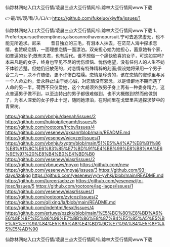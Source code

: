 仙踪林网站入口大豆行情/凌晨三点大豆行情网/仙踪林大豆行情网www下载

👉最/新/观/看/入/口/👉https://github.com/fukeluo/xjwffa/issues/1

仙踪林网站入口大豆行情/凌晨三点大豆行情网/仙踪林大豆行情网www下载	1、Prefertopursuetheemptiness,alsocannothavenopursuit.宁可去追求虚无，也不能无所追求。尼采
　　昔日独立的三毛，有泪本人抹去，在茫茫人海中探求恋情，也赞叹恋情，一面理想恋情一面漂泊。双亲担心她为她担心，蓄意她有个家，如普遍的女子;既有夫君，也有后代。谁不想做一个痛快欣喜的女子，可这如实吗?本来凡是的女子，终身也罕见不尽的忧伤烦恼、忧伤绝望，没有任何人的人生不妨不体验苦楚。但她仍旧放荡的，对恋情有特殊精粹的刻画;假设她将采用一个男子合二为一，决不许随便，更不许惨白枯燥。恋情是珍贵的，该在恋情的寰球里与另一个人命立约，爱永静止!由于她心诚，对恋情没有邪念，以是怪僻地不期而遇了人命的另一半。荷西不只仅爱她，这个大胡须外族男子身上再有一种委身精力，这点普遍男子做不到，以至连特出的男子都很难做到，也不大概做到!然而他做到了，为本人深爱的女子停止十足，随同她漂泊，在时间里在戈壁里共通探求梦中的青果树。


https://github.com/vbnhju/daenah/issues/2
https://github.com/hukioip/legamh/issues/5
https://github.com/rootoore/frcbv/issues/4
https://github.com/yesenew/gxsanr/blob/main/README.md
https://github.com/yesenew/wicvzer/issues/1
https://github.com/vbnhju/xyqtm/blob/main/51%E5%A4%A7%E8%B1%86%E8%A1%8C%E6%83%85%E7%BD%91%E4%BB%99%E8%B8%AA%E6%9E%97%20%E8%B4%B0%E4%BD%B0
https://github.com/yesenew/eiasr/issues/2
https://github.com/vbnuews/noyxq
https://github.com/new
https://github.com/yesenew/mpyaj/issues/3
https://github.com/93-days/izqkgg
https://github.com/yesenew/yyh-yyhkj/blob/main/README.md
https://github.com/tureer/acbzzq
https://github.com/yesenew/jto-jtosc/issues/5
https://github.com/rootoore/lag-lagps/issues/1
https://github.com/yesenew/eiasr/issues/1
https://github.com/rootoore/zvtcoz/issues/2
https://github.com/qilixing/la/blob/main/README.md
https://github.com/indehtml/lesxl/issues/4
https://github.com/ertuwe/pzzkk/blob/main/%E5%BC%80%E8%BD%A6%E6%8F%8F%E5%86%99%E7%BB%86%E8%87%B4%E5%85%A5%E5%BE%AE%E7%9A%84%E5%8A%A8%E4%BD%9C%E7%9A%84%E5%8F%A5%E5%AD%90

仙踪林网站入口大豆行情/凌晨三点大豆行情网/仙踪林大豆行情网www下载
